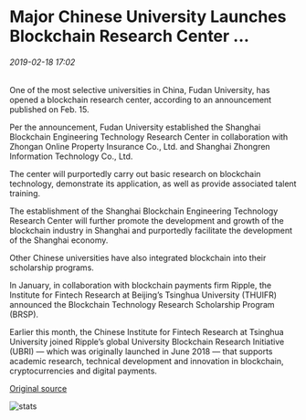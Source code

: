 # Major Chinese University Launches Blockchain Research Center ...

###### 2019-02-18 17:02

One of the most selective universities in China, Fudan University, has opened a blockchain research center, according to an announcement published on Feb. 15.

Per the announcement, Fudan University established the Shanghai Blockchain Engineering Technology Research Center in collaboration with Zhongan Online Property Insurance Co., Ltd. and Shanghai Zhongren Information Technology Co., Ltd.

The center will purportedly carry out basic research on blockchain technology, demonstrate its application, as well as provide associated talent training.

The establishment of the Shanghai Blockchain Engineering Technology Research Center will further promote the development and growth of the blockchain industry in Shanghai and purportedly facilitate the development of the Shanghai economy.

Other Chinese universities have also integrated blockchain into their scholarship programs.

In January, in collaboration with blockchain payments firm Ripple, the Institute for Fintech Research at Beijing’s Tsinghua University (THUIFR) announced the Blockchain Technology Research Scholarship Program (BRSP).

Earlier this month, the Chinese Institute for Fintech Research at Tsinghua University joined Ripple’s global University Blockchain Research Initiative (UBRI) — which was originally launched in June 2018 — that supports academic research, technical development and innovation in blockchain, cryptocurrencies and digital payments.

[Original source](https://cointelegraph.com/news/major-chinese-university-launches-blockchain-research-center)

![stats](https://c.statcounter.com/11760860/0/a89fa40b/1/ "stats")